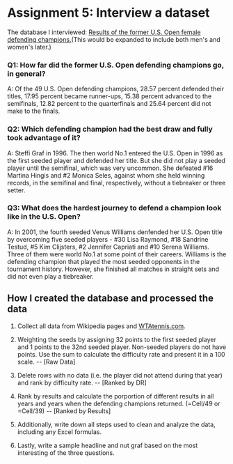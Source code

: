 # Assignment 5: Interview a dataset

The database I interviewed: [Results of the former U.S. Open female defending champions.]()(This would be expanded to include both men's and women's later.)

### Q1: How far did the former U.S. Open defending champions go, in general?
A: Of the 49 U.S. Open defending champions, 28.57 percent defended their titles, 17.95 percent became runner-ups, 15.38 percent advanced to the semifinals, 12.82 percent to the quarterfinals and 25.64 percent did not make to the finals.

### Q2: Which defending champion had the best draw and fully took advantage of it?
A: Steffi Graf in 1996. The then world No.1 entered the U.S. Open in 1996 as the first seeded player and defended her title. But she did not play a seeded player until the semifinal, which was very uncommon. She defeated #16 Martina Hingis and #2 Monica Seles, against whom she held winning records, in the semifinal and final, respectively, without a tiebreaker or three setter.

### Q3: What does the hardest journey to defend a champion look like in the U.S. Open?
A: In 2001, the fourth seeded Venus Williams denfended her U.S. Open title by overcoming five seeded players - #30 Lisa Raymond, #18 Sandrine Testud, #5 Kim Clijsters, #2 Jennifer Capriati and #10 Serena Williams. Three of them were world No.1 at some point of their careers. Williams is the defending champion that played the most seeded opponents in the tournament history. However, she finished all matches in straight sets and did not even play a tiebreaker. 

## How I created the database and processed the data
1. Collect all data from Wikipedia pages and [WTAtennis.com](http://www.wtatennis.com/headtohead).
2. Weighting the seeds by assigning 32 points to the first seeded player and 1 points to the 32nd seeded player. Non-seeded players do not have points. Use the sum to calculate the difficulty rate and present it in a 100 scale. -- [Raw Data]
3. Delete rows with no data (i.e. the player did not attend during that year) and rank by difficulty rate. -- [Ranked by DR]
4. Rank by results and calculate the porportion of different results in all years and years when the defending champions returned. (=Cell/49 or =Cell/39) -- [Ranked by Results]



2. Additionally, write down all steps used to clean and analyze the data, including any Excel formulas. 
3. Lastly, write a sample headline and nut graf based on the most interesting of the three questions.


